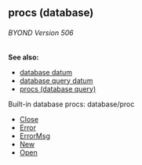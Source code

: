 ## procs (database) 
###### BYOND Version 506
**See also:**
*   [database datum](/ref/database.md) 
*   [database query datum](/ref/database/query.md) 
*   [procs (database query)](/ref/database/query/proc.md) 


Built-in database procs:
database/proc
*   [Close](/ref/database/proc/Close.md) 
*   [Error](/ref/database/proc/Error.md) 
*   [ErrorMsg](/ref/database/proc/ErrorMsg.md) 
*   [New](/ref/database/proc/New.md) 
*   [Open](/ref/database/proc/Open.md) 